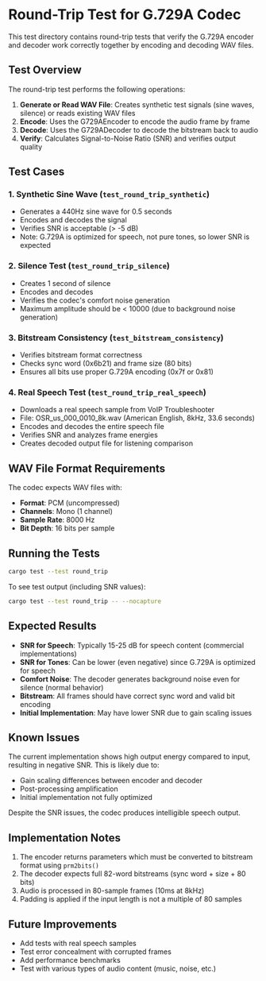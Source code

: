 # Round-Trip Test for G.729A Codec

This test directory contains round-trip tests that verify the G.729A encoder and decoder work correctly together by encoding and decoding WAV files.

## Test Overview

The round-trip test performs the following operations:

1. **Generate or Read WAV File**: Creates synthetic test signals (sine waves, silence) or reads existing WAV files
2. **Encode**: Uses the G729AEncoder to encode the audio frame by frame
3. **Decode**: Uses the G729ADecoder to decode the bitstream back to audio
4. **Verify**: Calculates Signal-to-Noise Ratio (SNR) and verifies output quality

## Test Cases

### 1. Synthetic Sine Wave (`test_round_trip_synthetic`)
- Generates a 440Hz sine wave for 0.5 seconds
- Encodes and decodes the signal
- Verifies SNR is acceptable (> -5 dB)
- Note: G.729A is optimized for speech, not pure tones, so lower SNR is expected

### 2. Silence Test (`test_round_trip_silence`)
- Creates 1 second of silence
- Encodes and decodes
- Verifies the codec's comfort noise generation
- Maximum amplitude should be < 10000 (due to background noise generation)

### 3. Bitstream Consistency (`test_bitstream_consistency`)
- Verifies bitstream format correctness
- Checks sync word (0x6b21) and frame size (80 bits)
- Ensures all bits use proper G.729A encoding (0x7f or 0x81)

### 4. Real Speech Test (`test_round_trip_real_speech`)
- Downloads a real speech sample from VoIP Troubleshooter
- File: OSR_us_000_0010_8k.wav (American English, 8kHz, 33.6 seconds)
- Encodes and decodes the entire speech file
- Verifies SNR and analyzes frame energies
- Creates decoded output file for listening comparison

## WAV File Format Requirements

The codec expects WAV files with:
- **Format**: PCM (uncompressed)
- **Channels**: Mono (1 channel)
- **Sample Rate**: 8000 Hz
- **Bit Depth**: 16 bits per sample

## Running the Tests

```bash
cargo test --test round_trip
```

To see test output (including SNR values):
```bash
cargo test --test round_trip -- --nocapture
```

## Expected Results

- **SNR for Speech**: Typically 15-25 dB for speech content (commercial implementations)
- **SNR for Tones**: Can be lower (even negative) since G.729A is optimized for speech
- **Comfort Noise**: The decoder generates background noise even for silence (normal behavior)
- **Bitstream**: All frames should have correct sync word and valid bit encoding
- **Initial Implementation**: May have lower SNR due to gain scaling issues

## Known Issues

The current implementation shows high output energy compared to input, resulting in negative SNR. This is likely due to:
- Gain scaling differences between encoder and decoder
- Post-processing amplification
- Initial implementation not fully optimized

Despite the SNR issues, the codec produces intelligible speech output.

## Implementation Notes

1. The encoder returns parameters which must be converted to bitstream format using `prm2bits()`
2. The decoder expects full 82-word bitstreams (sync word + size + 80 bits)
3. Audio is processed in 80-sample frames (10ms at 8kHz)
4. Padding is applied if the input length is not a multiple of 80 samples

## Future Improvements

- Add tests with real speech samples
- Test error concealment with corrupted frames
- Add performance benchmarks
- Test with various types of audio content (music, noise, etc.)